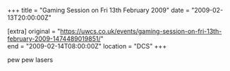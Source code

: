 +++
title = "Gaming Session on Fri 13th February 2009"
date = "2009-02-13T20:00:00Z"

[extra]
original = "https://uwcs.co.uk/events/gaming-session-on-fri-13th-february-2009-1474489019851/"    
end = "2009-02-14T08:00:00Z"
location = "DCS"
+++

pew pew lasers

